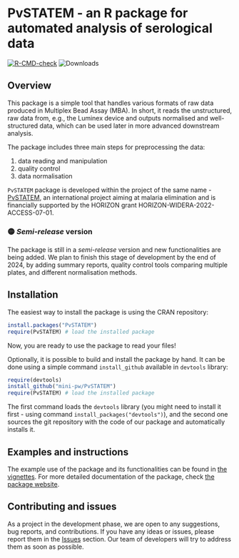 # PvSTATEM - an R package for automated analysis of serological data

<!-- badges: start -->
[![R-CMD-check](https://github.com/ZetrextJG/PvSTATEM/actions/workflows/R-CMD-check.yaml/badge.svg)](https://github.com/ZetrextJG/PvSTATEM/actions/workflows/R-CMD-check.yaml)
![Downloads](https://cranlogs.r-pkg.org/badges/PvSTATEM)
<!-- badges: end -->


## Overview
This package is a simple tool that handles various formats of raw data produced in Multiplex Bead Assay (MBA). In short, it reads the unstructured, raw data from, e.g., the Luminex device and outputs normalised and well-structured data, which can be used later in more advanced downstream analysis.

The package includes three main steps for preprocessing the data:

1.  data reading and manipulation
2.  quality control
3.  data normalisation


`PvSTATEM` package is developed within the project of the same name - [PvSTATEM](https://www.pvstatem.eu/), an international project aiming at malaria elimination and is financially supported by the HORIZON grant HORIZON-WIDERA-2022-ACCESS-07-01.

### 🟡 *Semi-release* version

The package is still in a *semi-release* version and new functionalities are being added. We plan to finish this stage of development by the end of 2024, by adding summary reports, quality control tools comparing multiple plates, and different normalisation methods.


## Installation

The easiest way to install the package is using the CRAN repository:
``` r
install.packages("PvSTATEM")
require(PvSTATEM) # load the installed package
```

Now, you are ready to use the package to read your files! 



Optionally, it is possible to build and install the package by hand. It can be done using a simple command `install_github` available in `devtools` library:

``` r
require(devtools)
install_github("mini-pw/PvSTATEM")
require(PvSTATEM) # load the installed package
```

The first command loads the `devtools` library (you might need to install it first - using command `install_packages("devtools")`), and the second one sources the git repository with the code of our package and automatically installs it. 

## Examples and instructions

The example use of the package and its functionalities can be found in [the vignettes](https://mini-pw.github.io/PvSTATEM/articles/example_script.html).
For more detailed documentation of the package, check [the package website](https://mini-pw.github.io/PvSTATEM).


## Contributing and issues

As a project in the development phase, we are open to any suggestions, bug reports, and contributions. If you have any ideas or issues, please report them in the [Issues](https://github.com/mini-pw/PvSTATEM/issues) section. Our team of developers will try to address them as soon as possible.




